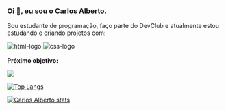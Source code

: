 ### Oi 👋, eu sou o Carlos Alberto.

Sou estudante de programação, faço parte do DevClub e atualmente estou estudando e criando projetos com:
<br>

<img src="https://img.shields.io/badge/HTML5-E34F26?style=for-the-badge&logo=html5&logoColor=white" alt="html-logo"/> <img src="https://img.shields.io/badge/CSS3-1572B6?style=for-the-badge&logo=css3&logoColor=white" alt="css-logo"/>
<br>
<br>
**Próximo objetivo:**

<img src="https://img.shields.io/badge/JavaScript-F7DF1E?style=for-the-badge&logo=javascript&logoColor=black"/>


[![Top Langs](https://github-readme-stats.vercel.app/api/top-langs/?username=devcarlosfilho)](https://github.com/anuraghazra/github-readme-stats)

[![Carlos Alberto stats](https://github-readme-stats.vercel.app/api?username=devcarlosfilho)](https://github.com/anuraghazra/github-readme-stats)




